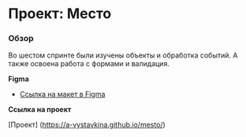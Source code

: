 # Проект: Место

### Обзор

Во шестом спринте были изучены объекты и обработка событий. А также освоена работа с формами и валидация.

**Figma**

* [Ссылка на макет в Figma](https://www.figma.com/file/kRVLKwYG3d1HGLvh7JFWRT/JavaScript.-Sprint-6?node-id=0%3A1)

**Ссылка на проект**

[Проект] (https://a-vystavkina.github.io/mesto/)
